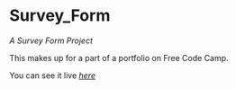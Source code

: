 # Survey_Form

<em>A Survey Form Project</em>

This makes up for a part of a portfolio on Free Code Camp.

You can see it live <em>[here](https://sh1k44r.github.io/Survey_Form/)</em>
